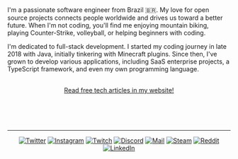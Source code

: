 <br />
<br />
<br />
<br />

I'm a passionate software engineer from Brazil 🇧🇷. My love for open source projects connects people worldwide and drives us toward a better future. When I'm not coding, you'll find me enjoying mountain biking, playing Counter-Strike, volleyball, or helping beginners with coding.

I'm dedicated to full-stack development. I started my coding journey in late 2018 with Java, initially tinkering with Minecraft plugins. Since then, I've grown to develop various applications, including SaaS enterprise projects, a TypeScript framework, and even my own programming language.

<br />

<div align="center">
  <a href="https://arthur.place">Read free tech articles in my website!</a>
</div>

<br />
<br />
<br />
<br />

<hr />
<div align="center">

[![Twitter](https://img.shields.io/badge/Twitter-black?style=flat-square&logo=x)](https://twitter.com/arthurfiorette)
[![Instagram](https://img.shields.io/badge/Instagram-black?style=flat-square&logo=instagram)](https://instagram.com/arthurfiorette)
[![Twitch](https://img.shields.io/badge/Twitch-black?style=flat-square&logo=twitch)](https://twitch.tv.com/arthurfiorette)
[![Discord](https://img.shields.io/badge/Discord-black?style=flat-square&logo=discord)](https://discordapp.com/users/339896687466381312)
[![Mail](https://img.shields.io/badge/Mail-black?style=flat-square&logo=gmail)](mailto://contato@arthur.place)
[![Steam](https://img.shields.io/badge/Steam-black?style=flat-square&logo=steam)](https://steamcommunity.com/profiles/76561198850668121)
[![Reddit](https://img.shields.io/badge/Reddit-black?style=flat-square&logo=reddit)](https://www.reddit.com/user/Hazork_)
[![LinkedIn](https://img.shields.io/badge/LinkedIn-black?style=flat-square&logo=linkedIn&logoColor=0073B1)](https://linkedin.com/in/arthurfiorette)

</div>

<br />
